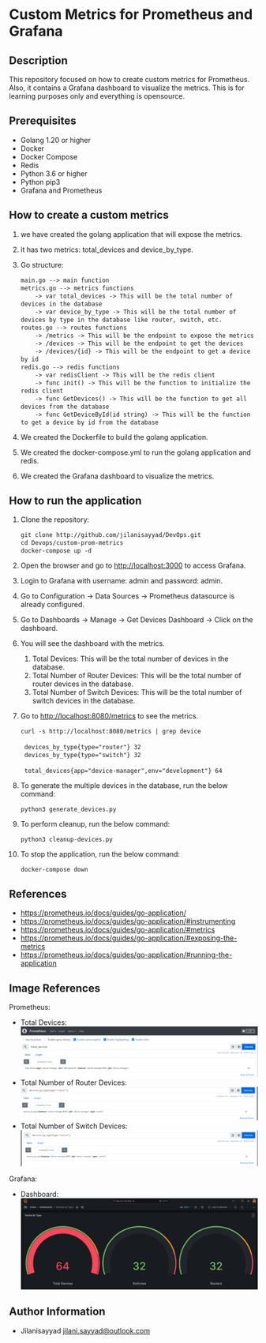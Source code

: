 # Custom Metrics for Prometheus and Grafana

## Description

This repository focused on how to create custom metrics for Prometheus.
Also, it contains a Grafana dashboard to visualize the metrics.
This is for learning purposes only and everything is opensource.

## Prerequisites

- Golang 1.20 or higher
- Docker
- Docker Compose
- Redis
- Python 3.6 or higher
- Python pip3
- Grafana and Prometheus

## How to create a custom metrics

1. we have created the golang application that will expose the metrics.
2. it has two metrics: total_devices and device_by_type.
3. Go structure:

   ```
   main.go --> main function
   metrics.go --> metrics functions
       -> var total_devices -> This will be the total number of devices in the database
       -> var device_by_type -> This will be the total number of devices by type in the database like router, switch, etc.
   routes.go --> routes functions
       -> /metrics -> This will be the endpoint to expose the metrics
       -> /devices -> This will be the endpoint to get the devices
       -> /devices/{id} -> This will be the endpoint to get a device by id
   redis.go --> redis functions
       -> var redisClient -> This will be the redis client
       -> func init() -> This will be the function to initialize the redis client
       -> func GetDevices() -> This will be the function to get all devices from the database
       -> func GetDeviceById(id string) -> This will be the function to get a device by id from the database
   ```

4. We created the Dockerfile to build the golang application.
5. We created the docker-compose.yml to run the golang application and redis.
6. We created the Grafana dashboard to visualize the metrics.

## How to run the application

1. Clone the repository:

   ```
   git clone http://github.com/jilanisayyad/DevOps.git
   cd Devops/custom-prom-metrics
   docker-compose up -d
   ```

2. Open the browser and go to <http://localhost:3000> to access Grafana.
3. Login to Grafana with username: admin and password: admin.
4. Go to Configuration -> Data Sources -> Prometheus datasource is already configured.
5. Go to Dashboards -> Manage -> Get Devices Dashboard -> Click on the dashboard.
6. You will see the dashboard with the metrics.
   1. Total Devices: This will be the total number of devices in the database.
   2. Total Number of Router Devices: This will be the total number of router devices in the database.
   3. Total Number of Switch Devices: This will be the total number of switch devices in the database.
7. Go to <http://localhost:8080/metrics> to see the metrics.

   ```
   curl -s http://localhost:8080/metrics | grep device

    devices_by_type{type="router"} 32
    devices_by_type{type="switch"} 32

    total_devices{app="device-manager",env="development"} 64

   ```

8. To generate the multiple devices in the database, run the below command:

   ```
   python3 generate_devices.py
   ```

9. To perform cleanup, run the below command:

   ```
   python3 cleanup-devices.py
   ```

10. To stop the application, run the below command:

    ```
    docker-compose down
    ```

## References

- <https://prometheus.io/docs/guides/go-application/>
- <https://prometheus.io/docs/guides/go-application/#instrumenting>
- <https://prometheus.io/docs/guides/go-application/#metrics>
- <https://prometheus.io/docs/guides/go-application/#exposing-the-metrics>
- <https://prometheus.io/docs/guides/go-application/#running-the-application>

## Image References

Prometheus:

- Total Devices: ![](assets/total_devices.png)
- Total Number of Router Devices: ![](assets/devicebyrouter.png)
- Total Number of Switch Devices: ![](assets/devicebyswitch.png)

Grafana:

- Dashboard: ![](assets/grafana.png)

## Author Information

- Jilanisayyad <jilani.sayyad@outlook.com>
